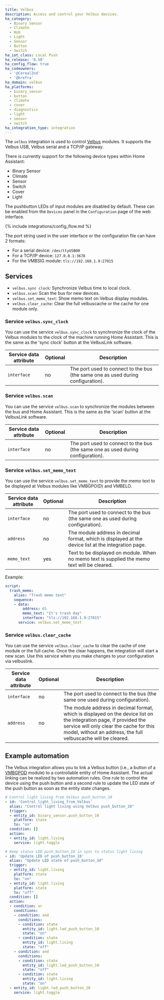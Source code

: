 ```yaml
---
title: Velbus
description: Access and control your Velbus devices.
ha_category:
  - Binary Sensor
  - Climate
  - Hub
  - Light
  - Sensor
  - Button
  - Switch
ha_iot_class: Local Push
ha_release: '0.50'
ha_config_flow: true
ha_codeowners:
  - '@Cereal2nd'
  - '@brefra'
ha_domain: velbus
ha_platforms:
  - binary_sensor
  - button
  - climate
  - cover
  - diagnostics
  - light
  - sensor
  - switch
ha_integration_type: integration
---
```


The `velbus` integration is used to control [Velbus](https://www.velbus.eu/?lang=en) modules. It supports the Velbus USB, Velbus serial and a TCP/IP gateway.

There is currently support for the following device types within Home Assistant:

- Binary Sensor
- Climate
- Sensor
- Switch
- Cover
- Light

The pushbutton LEDs of input modules are disabled by default. These can be enabled from the `Devices` panel in the `Configuration` page of the web interface.

{% include integrations/config_flow.md %}

The port string used in the user interface or the configuration file can have 2 formats:

- For a serial device: `/dev/ttyUSB00`
- For a TCP/IP device: `127.0.0.1:3678`
- For the VMBSIG module: `tls://192.168.1.9:27015`

## Services

- `velbus.sync clock`: Synchronize Velbus time to local clock.
- `velbus.scan`: Scan the bus for new devices.
- `velbus.set_memo_text`: Show memo text on Velbus display modules.
- `velbus.clear_cache`: Clear the full velbuscache or the cache for one module only.

### Service `velbus.sync_clock`

You can use the service `velbus.sync_clock` to synchronize the clock of the Velbus modules to the clock of the machine running Home Assistant. This is the same as the 'sync clock' button at the VelbusLink software.

| Service data attribute | Optional | Description                              |
| ---------------------- | -------- | ---------------------------------------- |
| `interface`            | no       | The port used to connect to the bus (the same one as used during configuration). |

### Service `velbus.scan`

You can use the service `velbus.scan` to synchronize the modules between the bus and Home Assistant. This is the same as the 'scan' button at the VelbusLink software.

| Service data attribute | Optional | Description                              |
| ---------------------- | -------- | ---------------------------------------- |
| `interface`            | no       | The port used to connect to the bus (the same one as used during configuration). |


### Service `velbus.set_memo_text`

You can use the service `velbus.set_memo_text` to provide the memo text to be displayed at Velbus modules like VMBGPO(D) and VMBELO.

| Service data attribute | Optional | Description                              |
| ---------------------- | -------- | ---------------------------------------- |
| `interface`            | no       | The port used to connect to the bus (the same one as used during configuration). |
| `address`              | no       | The module address in decimal format, which is displayed at the device list at the integration page. |
| `memo_text`            | yes      | Text to be displayed on module. When no memo text is supplied the memo text will be cleared. |

Example:

```yaml
script:
  trash_memo:
    alias: "Trash memo text"
    sequence:
    - data:
        address: 65
        memo_text: "It's trash day"
        interface: "tls://192.168.1.9:27015"
      service: velbus.set_memo_text
```

### Service `velbus.clear_cache`

You can use the service `velbus.clear_cache` to clear the cache of one module or the full cache. Once the clear happens, the integration will start a new scan.
Use this service when you make changes to your configuration via velbuslink.

| Service data attribute | Optional | Description                              |
| ---------------------- | -------- | ---------------------------------------- |
| `interface`            | no       | The port used to connect to the bus (the same one used during configuration). |
| `address`              | no       | The module address in decimal format, which is displayed on the device list on the integration page, if provided the service will only clear the cache for this model, without an address, the full velbuscache will be cleared. |

## Example automation

The Velbus integration allows you to link a Velbus button (i.e., a button of a [VMBGPOD](https://www.velbus.eu/products/view/?id=416302&lang=en) module) to a controllable entity of Home Assistant.
The actual linking can be realized by two automation rules. One rule to control the device using the push button and a second rule to update the LED state of the push button as soon as the entity state changes.

```yaml
# Control light living from Velbus push_button_10
- id: 'Control_light_living_from_Velbus'
  alias: "Control light living using Velbus push_button_10"
  trigger:
  - entity_id: binary_sensor.push_button_10
    platform: state
    to: "on"
  condition: []
  action:
  - entity_id: light.living
    service: light.toggle

# Keep status LED push_button_10 in sync to status light living
- id: 'Update LED of push_button_10'
  alias: "Update LED state of push_button_10"
  trigger:
  - entity_id: light.living
    platform: state
    to: "on"
  - entity_id: light.living
    platform: state
    to: "off"
  condition: []
  action:
  - condition: or
    conditions:
    - condition: and
      conditions:
      - condition: state
        entity_id: light.led_push_button_10
        state: "on"
      - condition: state
        entity_id: light.living
        state: "off"
    - condition: and
      conditions:
      - condition: state
        entity_id: light.led_push_button_10
        state: "off"
      - condition: state
        entity_id: light.living
        state: "on"
  - entity_id: light.led_push_button_10
    service: light.toggle
```
